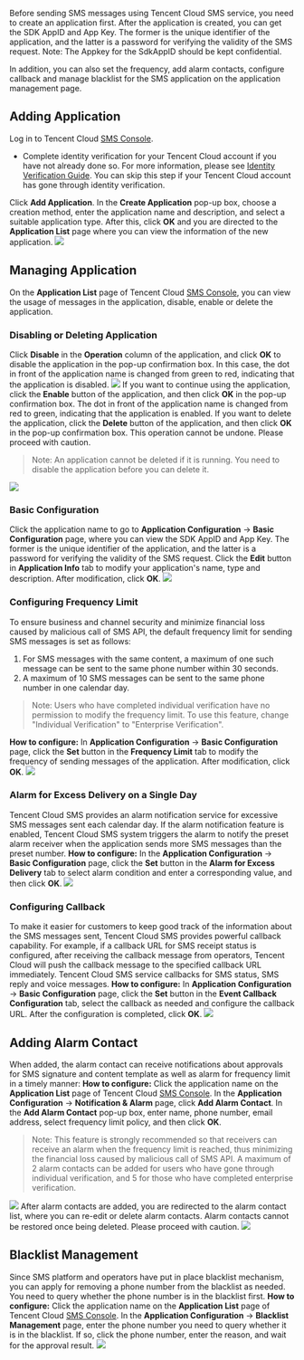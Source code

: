 Before sending SMS messages using Tencent Cloud SMS service, you need to create an application first. After the application is created, you can get the SDK AppID and App Key. The former is the unique identifier of the application, and the latter is a password for verifying the validity of the SMS request.
Note: The Appkey for the SdkAppID should be kept confidential.

In addition, you can also set the frequency, add alarm contacts, configure callback and manage blacklist for the SMS application on the application management page.

## Adding Application
Log in to Tencent Cloud [SMS Console](https://console.cloud.tencent.com/sms).
- Complete identity verification for your Tencent Cloud account if you have not already done so. For more information, please see [Identity Verification Guide](https://cloud.tencent.com/document/product/378/3629). You can skip this step if your Tencent Cloud account has gone through identity verification.

Click **Add Application**. In the **Create Application** pop-up box, choose a creation method, enter the application name and description, and select a suitable application type. After this, click **OK** and you are directed to the **Application List** page where you can view the information of the new application.
![](//mc.qcloudimg.com/static/img/5c1197ab29531747ba5de8f6b2418ca9/image.png)

## Managing Application
On the **Application List** page of Tencent Cloud [SMS Console](https://console.cloud.tencent.com/sms), you can view the usage of messages in the application, disable, enable or delete the application.

### Disabling or Deleting Application
Click **Disable** in the **Operation** column of the application, and click **OK** to disable the application in the pop-up confirmation box. In this case, the dot in front of the application name is changed from green to red, indicating that the application is disabled.
![](//mc.qcloudimg.com/static/img/3e7a941ab81a9da0900ab1af5e351abc/image.png)
If you want to continue using the application, click the **Enable** button of the application, and then click **OK** in the pop-up confirmation box. The dot in front of the application name is changed from red to green, indicating that the application is enabled.
If you want to delete the application, click the **Delete** button of the application, and then click **OK** in the pop-up confirmation box. This operation cannot be undone. Please proceed with caution.
>Note: An application cannot be deleted if it is running. You need to disable the application before you can delete it.

![](//mc.qcloudimg.com/static/img/722ab151c99bbb670414d2e7897ff148/image.png)

### Basic Configuration
Click the application name to go to **Application Configuration** -> **Basic Configuration** page, where you can view the SDK AppID and App Key. The former is the unique identifier of the application, and the latter is a password for verifying the validity of the SMS request. Click the **Edit** button in **Application Info** tab to modify your application's name, type and description. After modification, click **OK**.
![](//mc.qcloudimg.com/static/img/6a169eb4e3cf6c06a1a04e5283695557/image.png)

### Configuring Frequency Limit
To ensure business and channel security and minimize financial loss caused by malicious call of SMS API, the default frequency limit for sending SMS messages is set as follows:
1. For SMS messages with the same content, a maximum of one such message can be sent to the same phone number within 30 seconds.
2. A maximum of 10 SMS messages can be sent to the same phone number in one calendar day.

>Note: Users who have completed individual verification have no permission to modify the frequency limit. To use this feature, change "Individual Verification" to "Enterprise Verification".

**How to configure:**
In **Application Configuration** -> **Basic Configuration** page, click the **Set** button in the **Frequency Limit** tab to modify the frequency of sending messages of the application. After modification, click **OK**.
![](//mc.qcloudimg.com/static/img/686561248ce3a555e33d13796948ab2a/image.png)

### Alarm for Excess Delivery on a Single Day
Tencent Cloud SMS provides an alarm notification service for excessive SMS messages sent each calendar day. If the alarm notification feature is enabled, Tencent Cloud SMS system triggers the alarm to notify the preset alarm receiver when the application sends more SMS messages than the preset number.
**How to configure:**
In the **Application Configuration** -> **Basic Configuration** page, click the **Set** button in the **Alarm for Excess Delivery** tab to select alarm condition and enter a corresponding value, and then click **OK**.
![](//mc.qcloudimg.com/static/img/4663593afdb4a1d4dede9e1e98b540a9/image.png)

### Configuring Callback
To make it easier for customers to keep good track of the information about the SMS messages sent, Tencent Cloud SMS provides powerful callback capability. For example, if a callback URL for SMS receipt status is configured, after receiving the callback message from operators, Tencent Cloud will push the callback message to the specified callback URL immediately. Tencent Cloud SMS service callbacks for SMS status, SMS reply and voice messages.
**How to configure:**
In **Application Configuration** -> **Basic Configuration** page, click the **Set** button in the **Event Callback Configuration** tab, select the callback as needed and configure the callback URL. After the configuration is completed, click **OK**.
![](//mc.qcloudimg.com/static/img/9d795d67207ccca826fa461c14bed18a/image.png)

## Adding Alarm Contact
When added, the alarm contact can receive notifications about approvals for SMS signature and content template as well as alarm for frequency limit in a timely manner:
**How to configure:**
Click the application name on the **Application List** page of Tencent Cloud [SMS Console](https://console.cloud.tencent.com/sms). In the **Application Configuration** -> **Notification & Alarm** page, click **Add Alarm Contact**. In the **Add Alarm Contact** pop-up box, enter name, phone number, email address, select frequency limit policy, and then click **OK**.
>Note: This feature is strongly recommended so that receivers can receive an alarm when the frequency limit is reached, thus minimizing the financial loss caused by malicious call of SMS API.
>A maximum of 2 alarm contacts can be added for users who have gone through individual verification, and 5 for those who have completed enterprise verification.

![](//mc.qcloudimg.com/static/img/752ebcabffb9825e9b59f59ea2dc3d1a/image.png)
After alarm contacts are added, you are redirected to the alarm contact list, where you can re-edit or delete alarm contacts. Alarm contacts cannot be restored once being deleted. Please proceed with caution.
![](//mc.qcloudimg.com/static/img/c612fb0e2bf5cb804ecf78cd7f27dc1b/image.png)

## Blacklist Management
Since SMS platform and operators have put in place blacklist mechanism, you can apply for removing a phone number from the blacklist as needed. You need to query whether the phone number is in the blacklist first.
**How to configure:**
Click the application name on the **Application List** page of Tencent Cloud [SMS Console](https://console.cloud.tencent.com/sms). In the **Application Configuration** -> **Blacklist Management** page, enter the phone number you need to query whether it is in the blacklist. If so, click the phone number, enter the reason, and wait for the approval result.
![](//mc.qcloudimg.com/static/img/5aef20461561fff75adf14ea567a8d64/image.png)





